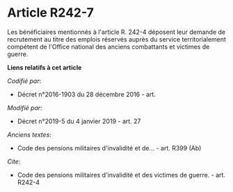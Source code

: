 # Article R242-7

Les bénéficiaires mentionnés à l'article R. 242-4 déposent leur demande de recrutement au titre des emplois réservés auprès
du service territorialement compétent de l'Office national des anciens combattants et victimes de guerre.

**Liens relatifs à cet article**

_Codifié par_:

  - Décret n°2016-1903 du 28 décembre 2016 - art.

_Modifié par_:

  - Décret n°2019-5 du 4 janvier 2019 - art. 27

_Anciens textes_:

  - Code des pensions militaires d'invalidité et de... - art. R399 (Ab)

_Cite_:

  - Code des pensions militaires d'invalidité et des victimes de guerre. - art. R242-4

